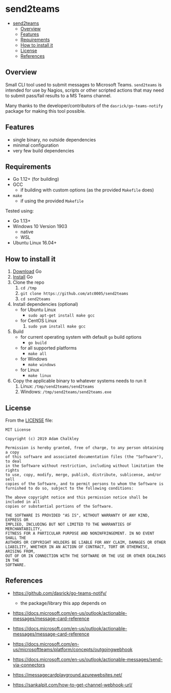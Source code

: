 # send2teams

- [send2teams](#send2teams)
  - [Overview](#overview)
  - [Features](#features)
  - [Requirements](#requirements)
  - [How to install it](#how-to-install-it)
  - [License](#license)
  - [References](#references)

## Overview

Small CLI tool used to submit messages to Microsoft Teams. `send2teams` is
intended for use by Nagios, scripts or other scripted actions that may need to
submit pass/fail results to a MS Teams channel.

Many thanks to the developer/contributors of the `dasrick/go-teams-notify`
package for making this tool possible.

## Features

- single binary, no outside dependencies
- minimal configuration
- very few build dependencies

## Requirements

- Go 1.12+ (for building)
- GCC
  - if building with custom options (as the provided `Makefile` does)
- `make`
  - if using the provided `Makefile`

Tested using:

- Go 1.13+
- Windows 10 Version 1903
  - native
  - WSL
- Ubuntu Linux 16.04+

## How to install it

1. [Download](https://golang.org/dl/) Go
1. [Install](https://golang.org/doc/install) Go
1. Clone the repo
   1. `cd /tmp`
   1. `git clone https://github.com/atc0005/send2teams`
   1. `cd send2teams`
1. Install dependencies (optional)
   - for Ubuntu Linux
     - `sudo apt-get install make gcc`
   - for CentOS Linux
     1. `sudo yum install make gcc`
1. Build
   - for current operating system with default `go` build options
     - `go build`
   - for all supported platforms
      - `make all`
   - for Windows
      - `make windows`
   - for Linux
     - `make linux`
1. Copy the applicable binary to whatever systems needs to run it
   1. Linux: `/tmp/send2teams/send2teams`
   1. Windows: `/tmp/send2teams/send2teams.exe`

## License

From the [LICENSE](LICENSE) file:

```license
MIT License

Copyright (c) 2019 Adam Chalkley

Permission is hereby granted, free of charge, to any person obtaining a copy
of this software and associated documentation files (the "Software"), to deal
in the Software without restriction, including without limitation the rights
to use, copy, modify, merge, publish, distribute, sublicense, and/or sell
copies of the Software, and to permit persons to whom the Software is
furnished to do so, subject to the following conditions:

The above copyright notice and this permission notice shall be included in all
copies or substantial portions of the Software.

THE SOFTWARE IS PROVIDED "AS IS", WITHOUT WARRANTY OF ANY KIND, EXPRESS OR
IMPLIED, INCLUDING BUT NOT LIMITED TO THE WARRANTIES OF MERCHANTABILITY,
FITNESS FOR A PARTICULAR PURPOSE AND NONINFRINGEMENT. IN NO EVENT SHALL THE
AUTHORS OR COPYRIGHT HOLDERS BE LIABLE FOR ANY CLAIM, DAMAGES OR OTHER
LIABILITY, WHETHER IN AN ACTION OF CONTRACT, TORT OR OTHERWISE, ARISING FROM,
OUT OF OR IN CONNECTION WITH THE SOFTWARE OR THE USE OR OTHER DEALINGS IN THE
SOFTWARE.

```

## References

- <https://github.com/dasrick/go-teams-notify/>
  - the package/library this app depends on

- <https://docs.microsoft.com/en-us/outlook/actionable-messages/message-card-reference>
- <https://docs.microsoft.com/en-us/outlook/actionable-messages/message-card-reference>
- <https://docs.microsoft.com/en-us/microsoftteams/platform/concepts/outgoingwebhook>
- <https://docs.microsoft.com/en-us/outlook/actionable-messages/send-via-connectors>
- <https://messagecardplayground.azurewebsites.net/>

- <https://sankalpit.com/how-to-get-channel-webhook-url/>

